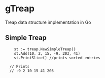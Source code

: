 # gTreap
Treap data structure implementation in Go 

## Simple Treap

```
	st := treap.NewSimpleTreap()
	st.Add(10, 2, 15, -9, 203, 41)
	st.PrintSlice() //prints sorted entries

  // Prints
  // -9 2 10 15 41 203 
```
